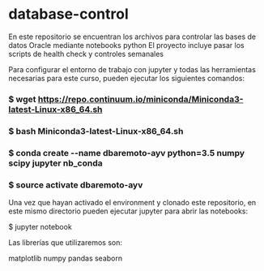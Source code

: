 # database-control
En este repositorio se encuentran los archivos para controlar las bases de datos Oracle mediante notebooks python
El proyecto incluye pasar los scripts de health check y controles semanales


Para configurar el entorno de trabajo con jupyter y todas las herramientas necesarias para este curso, pueden ejecutar los siguientes comandos:

### $ wget https://repo.continuum.io/miniconda/Miniconda3-latest-Linux-x86_64.sh

### $ bash Miniconda3-latest-Linux-x86_64.sh

### $ conda create --name dbaremoto-ayv python=3.5 numpy scipy jupyter nb_conda

### $ source activate dbaremoto-ayv

Una vez que hayan activado el environment y clonado este repositorio, en este mismo directorio pueden ejecutar jupyter para abrir las notebooks:

$ jupyter notebook

Las librerías que utilizaremos son:

matplotlib
numpy
pandas
seaborn
